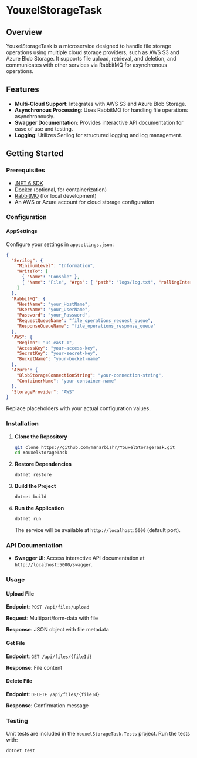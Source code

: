 

# YouxelStorageTask

## Overview

YouxelStorageTask is a microservice designed to handle file storage operations using multiple cloud storage providers, such as AWS S3 and Azure Blob Storage. It supports file upload, retrieval, and deletion, and communicates with other services via RabbitMQ for asynchronous operations.

## Features

- **Multi-Cloud Support**: Integrates with AWS S3 and Azure Blob Storage.
- **Asynchronous Processing**: Uses RabbitMQ for handling file operations asynchronously.
- **Swagger Documentation**: Provides interactive API documentation for ease of use and testing.
- **Logging**: Utilizes Serilog for structured logging and log management.

## Getting Started

### Prerequisites

- [.NET 6 SDK](https://dotnet.microsoft.com/download/dotnet/6.0) 
- [Docker](https://www.docker.com/products/docker-desktop) (optional, for containerization)
- [RabbitMQ](https://www.rabbitmq.com/download.html) (for local development)
- An AWS or Azure account for cloud storage configuration

### Configuration

#### AppSettings

Configure your settings in `appsettings.json`:

```json
{
  "Serilog": {
    "MinimumLevel": "Information",
    "WriteTo": [
      { "Name": "Console" },
      { "Name": "File", "Args": { "path": "logs/log.txt", "rollingInterval": "Day" } }
    ]
  },
  "RabbitMQ": {
    "HostName": "your_HostName",
    "UserName": "your_UserName",
    "Password": "your_Password",
    "RequestQueueName": "file_operations_request_queue",
    "ResponseQueueName": "file_operations_response_queue"
  },
  "AWS": {
    "Region": "us-east-1",
    "AccessKey": "your-access-key",
    "SecretKey": "your-secret-key",
    "BucketName": "your-bucket-name"
  },
  "Azure": {
    "BlobStorageConnectionString": "your-connection-string",
    "ContainerName": "your-container-name"
  },
  "StorageProvider": "AWS"
}
```

Replace placeholders with your actual configuration values.

### Installation

1. **Clone the Repository**

   ```bash
   git clone https://github.com/manarbishr/YouxelStorageTask.git
   cd YouxelStorageTask
   ```

2. **Restore Dependencies**

   ```bash
   dotnet restore
   ```

3. **Build the Project**

   ```bash
   dotnet build
   ```

4. **Run the Application**

   ```bash
   dotnet run
   ```

   The service will be available at `http://localhost:5000` (default port).

### API Documentation

- **Swagger UI**: Access interactive API documentation at `http://localhost:5000/swagger`.

### Usage

#### Upload File

**Endpoint**: `POST /api/files/upload`

**Request**: Multipart/form-data with file

**Response**: JSON object with file metadata

#### Get File

**Endpoint**: `GET /api/files/{fileId}`

**Response**: File content

#### Delete File

**Endpoint**: `DELETE /api/files/{fileId}`

**Response**: Confirmation message

### Testing

Unit tests are included in the `YouxelStorageTask.Tests` project. Run the tests with:

```bash
dotnet test
```
